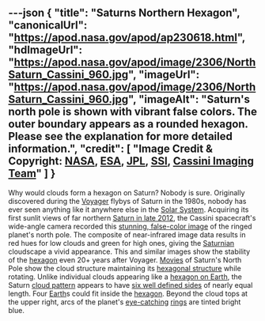 ---json
{
  "title": "Saturns Northern Hexagon",
  "canonicalUrl": "https://apod.nasa.gov/apod/ap230618.html",
  "hdImageUrl": "https://apod.nasa.gov/apod/image/2306/NorthSaturn_Cassini_960.jpg",
  "imageUrl": "https://apod.nasa.gov/apod/image/2306/NorthSaturn_Cassini_960.jpg",
  "imageAlt": "Saturn's north pole is shown with vibrant false colors. The outer boundary appears as a rounded hexagon. Please see the explanation for more detailed information.",
  "credit": [
    "Image Credit & Copyright: [NASA](https://www.nasa.gov/), [ESA](https://www.esa.int/), [JPL](https://www.jpl.nasa.gov/), [SSI](https://www.spacescience.org/), [Cassini Imaging Team](https://ciclops.org/)"
  ]
}
---

Why would clouds form a hexagon on Saturn? Nobody is sure. Originally discovered during the [Voyager](https://en.wikipedia.org/wiki/Voyager_1) flybys of Saturn in the 1980s, nobody has ever seen anything like it anywhere else in the [Solar System](https://space.jpl.nasa.gov/). Acquiring its first sunlit views of far northern [Saturn in late 2012](https://apod.nasa.gov/apod/ap121204.html), the Cassini spacecraft's wide-angle camera recorded this [stunning, false-color image](https://photojournal.jpl.nasa.gov/catalog/PIA14946) of the ringed planet's north pole. The composite of near-infrared image data results in red hues for low clouds and green for high ones, giving the [Saturnian](https://solarsystem.nasa.gov/planets/saturn/overview/) cloudscape a vivid appearance. This and similar images show the stability of the [hexagon](https://mathworld.wolfram.com/Hexagon.html) even 20+ years after Voyager. [Movies](https://photojournal.jpl.nasa.gov/catalog/PIA09187) of Saturn's North Pole show the cloud structure maintaining its [hexagonal structure](https://en.wikipedia.org/wiki/Saturn%27s_hexagon) while rotating. Unlike individual clouds appearing like a [hexagon on Earth](https://visibleearth.nasa.gov/images/59758/hexagonal-cloud-cells-in-south-atlantic-ocean), the Saturn [cloud pattern](https://www.nasa.gov/mission_pages/cassini/media/cassini-20070327.html) appears to have [six well defined sides](https://www.planetary.org/blogs/emily-lakdawalla/2010/2471.html) of nearly equal length. Four [Earth](http://antwrp.gsfc.nasa.gov/apod/image/0610/earthlights02_dmsp_big.jpg)s could fit inside the [hexagon](http://en.wikipedia.org/wiki/Hexagon). Beyond the cloud tops at the upper right, arcs of the planet's [eye-catching](https://d.newsweek.com/en/full/1872746/cat-looking-shocked.jpg) [rings](https://apod.nasa.gov/apod/ap131021.html) are tinted bright blue.
